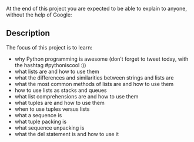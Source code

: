 At the end of this project you are expected to be able to explain to anyone, without the help of Google:

## Description

The focus of this project is to learn:
* why Python programming is awesome (don’t forget to tweet today, with the hashtag #pythoniscool :))
* what lists are and how to use them
* what the differences and similarities between strings and lists are
* what the most common methods of lists are and how to use them
* how to use lists as stacks and queues
* what list comprehensions are and how to use them
* what tuples are and how to use them
* when to use tuples versus lists
* what a sequence is
* what tuple packing is
* what sequence unpacking is
* what the del statement is and how to use it